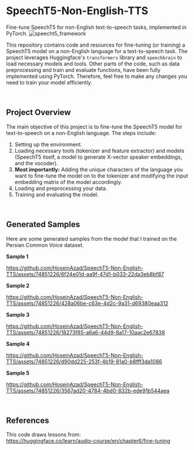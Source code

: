 # SpeechT5-Non-English-TTS
Fine-tune SpeechT5 for non-English text-to-speech tasks, implemented in PyTorch.
![speecht5_framework](https://github.com/HoseinAzad/SpeechT5-Non-English-TTS/assets/74851226/cc440341-44d1-4ee1-9254-632174480345)

This repository contains code and resources for fine-tuning (or training) a SpeechT5 model on a non-English language for a text-to-speech task. The project leverages Huggingface's `transformers` library and `speechbrain` to load necessary models and tools. Other parts of the code, such as data preprocessing and train and evaluate functions, have been fully implemented using PyTorch. Therefore, feel free to make any changes you need to train your model efficiently.

<br>

## Project Overview
The main objective of this project is to fine-tune the SpeechT5 model for text-to-speech on a non-English language. The steps include:
1. Setting up the environment.
2. Loading necessary tools (tokenizer and feature extractor) and models (SpeechT5 itself, a model to generate X-vector speaker embeddings, and the vocoder).
3. **Most importantly:** Adding the unique characters of the language you want to fine-tune the model on to the tokenizer and modifying the input embedding matrix of the model accordingly.
4. Loading and preprocessing your data.
5. Training and evaluating the model.

<br>

## Generated Samples
Here are some generated samples from the model that I trained on the Persian Common Voice dataset.

**Sample 1**

https://github.com/HoseinAzad/SpeechT5-Non-English-TTS/assets/74851226/6f24e01d-aa9f-47d1-b033-22da3eb8bf87

**Sample 2**

https://github.com/HoseinAzad/SpeechT5-Non-English-TTS/assets/74851226/428a06be-c63e-4d2c-9a31-d69380eaa312

**Sample 3**

https://github.com/HoseinAzad/SpeechT5-Non-English-TTS/assets/74851226/18273f85-a6a6-44d9-8a17-10aac2e67838


**Sample 4**

https://github.com/HoseinAzad/SpeechT5-Non-English-TTS/assets/74851226/d90dd225-253f-4b19-81a0-b8fff3da1086

**Sample 5**

https://github.com/HoseinAzad/SpeechT5-Non-English-TTS/assets/74851226/3567ad20-4784-4bd0-832b-ede91b544aea

<br>

## References 
This code draws lessons from:<br>
https://huggingface.co/learn/audio-course/en/chapter6/fine-tuning
